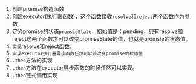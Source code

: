 1. 创建promise构造函数
2. 创建executor(执行器函数)，这个函数接收<code>resolve</code>和<code>reject</code>两个函数作为参数。
3. 定义promise的状态<code>promsieState</code>，初始值是：pending，只有resolve和reject这两个函数才可以改变promiseState的值，也就是promsie的状态值。
4. <code>实现</code>resolve和reject函数.
5. <code>实现executor执行器异步函数任然可以该改变promise的状态值</code>
6. <code>.then</code>方法的实现
7. <code>.then</code>方法在executor异步函数的时候任然可以实现。
8. <code>.then</code>链式调用实现